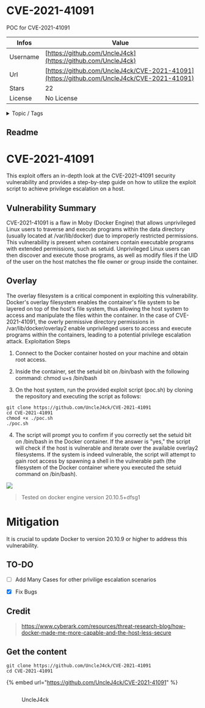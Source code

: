 # CVE-2021-41091

POC for CVE-2021-41091

| Infos    | Value                                                              |
| -------- | -------------------------------------------------------------------|
| Username | [https://github.com/UncleJ4ck](https://github.com/UncleJ4ck) |
| Url      | [https://github.com/UncleJ4ck/CVE-2021-41091](https://github.com/UncleJ4ck/CVE-2021-41091)                                               |
| Stars    | 22                                                          |
| License  | No License                                                        |

<details>

<summary>Topic / Tags</summary>



</details>

## Readme

# CVE-2021-41091

This exploit offers an in-depth look at the CVE-2021-41091 security vulnerability and provides a step-by-step guide on how to utilize the exploit script to achieve privilege escalation on a host.

## Vulnerability Summary

CVE-2021-41091 is a flaw in Moby (Docker Engine) that allows unprivileged Linux users to traverse and execute programs within the data directory (usually located at /var/lib/docker) due to improperly restricted permissions. This vulnerability is present when containers contain executable programs with extended permissions, such as setuid. Unprivileged Linux users can then discover and execute those programs, as well as modify files if the UID of the user on the host matches the file owner or group inside the container.

## Overlay 

The overlay filesystem is a critical component in exploiting this vulnerability. Docker's overlay filesystem enables the container's file system to be layered on top of the host's file system, thus allowing the host system to access and manipulate the files within the container. In the case of CVE-2021-41091, the overly permissive directory permissions in /var/lib/docker/overlay2 enable unprivileged users to access and execute programs within the containers, leading to a potential privilege escalation attack.
Exploitation Steps

1. Connect to the Docker container hosted on your machine and obtain root access.

2. Inside the container, set the setuid bit on /bin/bash with the following command: chmod u+s /bin/bash

3. On the host system, run the provided exploit script (poc.sh) by cloning the repository and executing the script as follows:

```
git clone https://github.com/UncleJ4ck/CVE-2021-41091
cd CVE-2021-41091
chmod +x ./poc.sh
./poc.sh
```

4. The script will prompt you to confirm if you correctly set the setuid bit on /bin/bash in the Docker container. If the answer is "yes," the script will check if the host is vulnerable and iterate over the available overlay2 filesystems. If the system is indeed vulnerable, the script will attempt to gain root access by spawning a shell in the vulnerable path (the filesystem of the Docker container where you executed the setuid command on /bin/bash).


<img src="https://i.imgur.com/gWUcKUX.png">

> Tested on docker engine version 20.10.5+dfsg1

# Mitigation

It is crucial to update Docker to version 20.10.9 or higher to address this vulnerability.


## TO-DO

- [ ] Add Many Cases for other privilige escalation scenarios
- [x] Fix Bugs


## Credit

> https://www.cyberark.com/resources/threat-research-blog/how-docker-made-me-more-capable-and-the-host-less-secure



## Get the content

```
git clone https://github.com/UncleJ4ck/CVE-2021-41091
cd CVE-2021-41091
```

{% embed url="https://github.com/UncleJ4ck/CVE-2021-41091" %}

<figure><img src="https://avatars.githubusercontent.com/u/52085661?v=4" alt=""><figcaption><p>UncleJ4ck</p></figcaption></figure>
